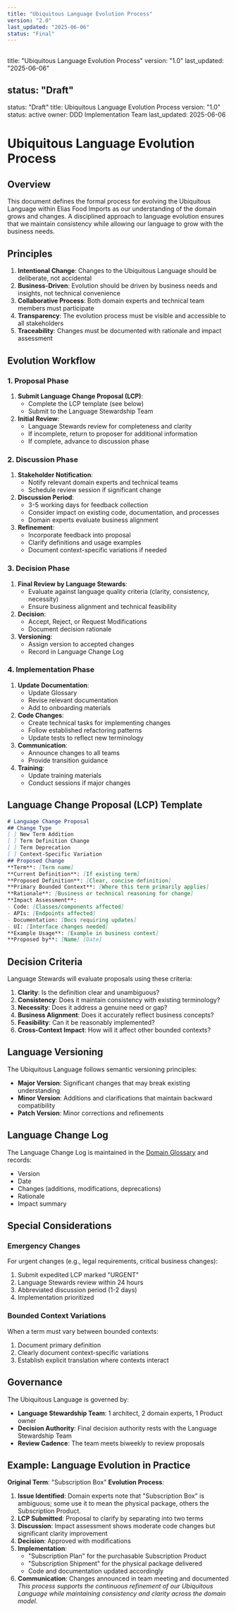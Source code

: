 ```yaml
---
title: "Ubiquitous Language Evolution Process"
version: "2.0"
last_updated: "2025-06-06"
status: "Final"
---
```

##
title: "Ubiquitous Language Evolution Process"
version: "1.0"
last_updated: "2025-06-06"
## status: "Draft"
status: "Draft"
title: Ubiquitous Language Evolution Process
version: "1.0"
status: active
owner: DDD Implementation Team
last_updated: 2025-06-06
# Ubiquitous Language Evolution Process
## Overview
This document defines the formal process for evolving the Ubiquitous Language within Elias Food Imports as our understanding of the domain grows and changes. A disciplined approach to language evolution ensures that we maintain consistency while allowing our language to grow with the business needs.
## Principles
1. **Intentional Change**: Changes to the Ubiquitous Language should be deliberate, not accidental
2. **Business-Driven**: Evolution should be driven by business needs and insights, not technical convenience
3. **Collaborative Process**: Both domain experts and technical team members must participate
4. **Transparency**: The evolution process must be visible and accessible to all stakeholders
5. **Traceability**: Changes must be documented with rationale and impact assessment
## Evolution Workflow
### 1. Proposal Phase
1. **Submit Language Change Proposal (LCP)**:
   - Complete the LCP template (see below)
   - Submit to the Language Stewardship Team
2. **Initial Review**:
   - Language Stewards review for completeness and clarity
   - If incomplete, return to proposer for additional information
   - If complete, advance to discussion phase
### 2. Discussion Phase
1. **Stakeholder Notification**:
   - Notify relevant domain experts and technical teams
   - Schedule review session if significant change
2. **Discussion Period**:
   - 3-5 working days for feedback collection
   - Consider impact on existing code, documentation, and processes
   - Domain experts evaluate business alignment
3. **Refinement**:
   - Incorporate feedback into proposal
   - Clarify definitions and usage examples
   - Document context-specific variations if needed
### 3. Decision Phase
1. **Final Review by Language Stewards**:
   - Evaluate against language quality criteria (clarity, consistency, necessity)
   - Ensure business alignment and technical feasibility
2. **Decision**:
   - Accept, Reject, or Request Modifications
   - Document decision rationale
3. **Versioning**:
   - Assign version to accepted changes
   - Record in Language Change Log
### 4. Implementation Phase
1. **Update Documentation**:
   - Update Glossary
   - Revise relevant documentation
   - Add to onboarding materials
2. **Code Changes**:
   - Create technical tasks for implementing changes
   - Follow established refactoring patterns
   - Update tests to reflect new terminology
3. **Communication**:
   - Announce changes to all teams
   - Provide transition guidance
4. **Training**:
   - Update training materials
   - Conduct sessions if major changes
## Language Change Proposal (LCP) Template
```markdown
# Language Change Proposal
## Change Type
[ ] New Term Addition
[ ] Term Definition Change
[ ] Term Deprecation
[ ] Context-Specific Variation
## Proposed Change
**Term**: [Term name]
**Current Definition**: [If existing term]
**Proposed Definition**: [Clear, concise definition]
**Primary Bounded Context**: [Where this term primarily applies]
**Rationale**: [Business or technical reasoning for change]
**Impact Assessment**:
- Code: [Classes/components affected]
- APIs: [Endpoints affected]
- Documentation: [Docs requiring updates]
- UI: [Interface changes needed]
**Example Usage**: [Example in business context]
**Proposed by**: [Name] [Date]
```
## Decision Criteria
Language Stewards will evaluate proposals using these criteria:
1. **Clarity**: Is the definition clear and unambiguous?
2. **Consistency**: Does it maintain consistency with existing terminology?
3. **Necessity**: Does it address a genuine need or gap?
4. **Business Alignment**: Does it accurately reflect business concepts?
5. **Feasibility**: Can it be reasonably implemented?
6. **Cross-Context Impact**: How will it affect other bounded contexts?
## Language Versioning
The Ubiquitous Language follows semantic versioning principles:
- **Major Version**: Significant changes that may break existing understanding
- **Minor Version**: Additions and clarifications that maintain backward compatibility
- **Patch Version**: Minor corrections and refinements
## Language Change Log
The Language Change Log is maintained in the [Domain Glossary](./glossary.md) and records:
- Version
- Date
- Changes (additions, modifications, deprecations)
- Rationale
- Impact summary
## Special Considerations
### Emergency Changes
For urgent changes (e.g., legal requirements, critical business changes):
1. Submit expedited LCP marked "URGENT"
2. Language Stewards review within 24 hours
3. Abbreviated discussion period (1-2 days)
4. Implementation prioritized
### Bounded Context Variations
When a term must vary between bounded contexts:
1. Document primary definition
2. Clearly document context-specific variations
3. Establish explicit translation where contexts interact
## Governance
The Ubiquitous Language is governed by:
- **Language Stewardship Team**: 1 architect, 2 domain experts, 1 Product owner
- **Decision Authority**: Final decision authority rests with the Language Stewardship Team
- **Review Cadence**: The team meets biweekly to review proposals
## Example: Language Evolution in Practice
**Original Term**: "Subscription Box"
**Evolution Process**:
1. **Issue Identified**: Domain experts note that "Subscription Box" is ambiguous; some use it to mean the physical package, others the Subscription Product.
2. **LCP Submitted**: Proposal to clarify by separating into two terms
3. **Discussion**: Impact assessment shows moderate code changes but significant clarity improvement
4. **Decision**: Approved with modifications
5. **Implementation**:
   - "Subscription Plan" for the purchasable Subscription Product
   - "Subscription Shipment" for the physical package delivered
   - Code and documentation updated accordingly
6. **Communication**: Changes announced in team meeting and documented
*This process supports the continuous refinement of our Ubiquitous Language while maintaining consistency and clarity across the domain model.*
